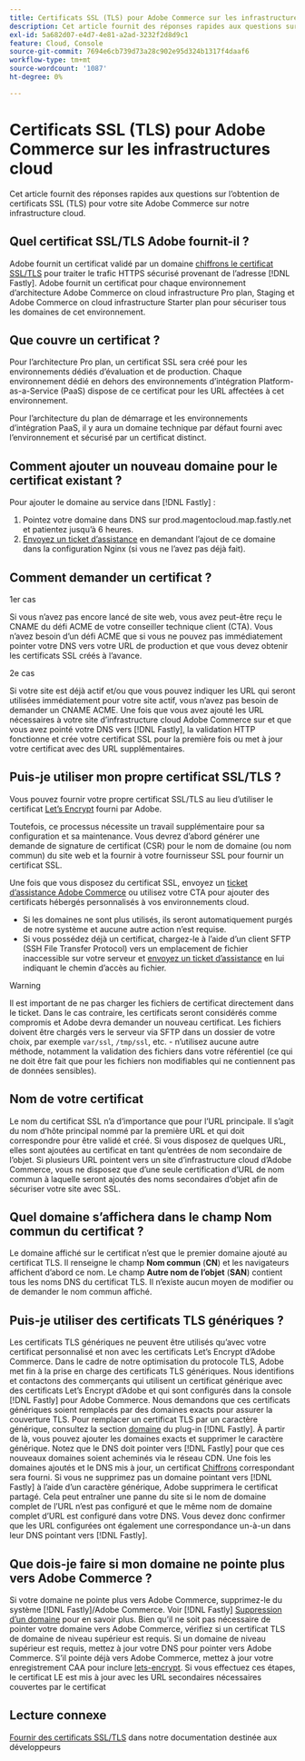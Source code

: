 ```yaml
---
title: Certificats SSL (TLS) pour Adobe Commerce sur les infrastructures cloud
description: Cet article fournit des réponses rapides aux questions sur l’obtention de certificats SSL (TLS) pour votre site Adobe Commerce sur notre infrastructure cloud.
exl-id: 5a682d07-e4d7-4e81-a2ad-3232f2d8d9c1
feature: Cloud, Console
source-git-commit: 7694e6cb739d73a28c902e95d324b1317f4daaf6
workflow-type: tm+mt
source-wordcount: '1087'
ht-degree: 0%

---
```


# Certificats SSL (TLS) pour Adobe Commerce sur les infrastructures cloud

Cet article fournit des réponses rapides aux questions sur l’obtention de certificats SSL (TLS) pour votre site Adobe Commerce sur notre infrastructure cloud.

## Quel certificat SSL/TLS Adobe fournit-il ?

Adobe fournit un certificat validé par un domaine [chiffrons le certificat SSL/TLS](https://letsencrypt.org/) pour traiter le trafic HTTPS sécurisé provenant de l’adresse [!DNL Fastly]. Adobe fournit un certificat pour chaque environnement d’architecture Adobe Commerce on cloud infrastructure Pro plan, Staging et Adobe Commerce on cloud infrastructure Starter plan pour sécuriser tous les domaines de cet environnement.

## Que couvre un certificat ?

Pour l’architecture Pro plan, un certificat SSL sera créé pour les environnements dédiés d’évaluation et de production. Chaque environnement dédié en dehors des environnements d’intégration Platform-as-a-Service (PaaS) dispose de ce certificat pour les URL affectées à cet environnement.

Pour l’architecture du plan de démarrage et les environnements d’intégration PaaS, il y aura un domaine technique par défaut fourni avec l’environnement et sécurisé par un certificat distinct.

## Comment ajouter un nouveau domaine pour le certificat existant ?

Pour ajouter le domaine au service dans [!DNL Fastly] :

1. Pointez votre domaine dans DNS sur prod.magentocloud.map.fastly.net et patientez jusqu’à 6 heures.
1. [Envoyez un ticket d’assistance](/help/help-center-guide/help-center/magento-help-center-user-guide.md#submit-ticket) en demandant l’ajout de ce domaine dans la configuration Nginx (si vous ne l’avez pas déjà fait).

## Comment demander un certificat ?

1er cas

Si vous n’avez pas encore lancé de site web, vous avez peut-être reçu le CNAME du défi ACME de votre conseiller technique client (CTA). Vous n’avez besoin d’un défi ACME que si vous ne pouvez pas immédiatement pointer votre DNS vers votre URL de production et que vous devez obtenir les certificats SSL créés à l’avance.

2e cas

Si votre site est déjà actif et/ou que vous pouvez indiquer les URL qui seront utilisées immédiatement pour votre site actif, vous n’avez pas besoin de demander un CNAME ACME. Une fois que vous avez ajouté les URL nécessaires à votre site d’infrastructure cloud Adobe Commerce sur et que vous avez pointé votre DNS vers [!DNL Fastly], la validation HTTP fonctionne et crée votre certificat SSL pour la première fois ou met à jour votre certificat avec des URL supplémentaires.

## Puis-je utiliser mon propre certificat SSL/TLS ?

Vous pouvez fournir votre propre certificat SSL/TLS au lieu d’utiliser le certificat [Let’s Encrypt](https://letsencrypt.org/) fourni par Adobe.

Toutefois, ce processus nécessite un travail supplémentaire pour sa configuration et sa maintenance. Vous devrez d’abord générer une demande de signature de certificat (CSR) pour le nom de domaine (ou nom commun) du site web et la fournir à votre fournisseur SSL pour fournir un certificat SSL.

Une fois que vous disposez du certificat SSL, envoyez un [ticket d’assistance Adobe Commerce](/help/help-center-guide/help-center/magento-help-center-user-guide.md#submit-ticket) ou utilisez votre CTA pour ajouter des certificats hébergés personnalisés à vos environnements cloud.

* Si les domaines ne sont plus utilisés, ils seront automatiquement purgés de notre système et aucune autre action n’est requise.
* Si vous possédez déjà un certificat, chargez-le à l’aide d’un client SFTP (SSH File Transfer Protocol) vers un emplacement de fichier inaccessible sur votre serveur et [envoyez un ticket d’assistance](/help/help-center-guide/help-center/magento-help-center-user-guide.md#submit-ticket) en lui indiquant le chemin d’accès au fichier.

>[!WARNING]
>
>Il est important de ne pas charger les fichiers de certificat directement dans le ticket. Dans le cas contraire, les certificats seront considérés comme compromis et Adobe devra demander un nouveau certificat.
>Les fichiers doivent être chargés vers le serveur via SFTP dans un dossier de votre choix, par exemple `var/ssl`, `/tmp/ssl`, etc. - n’utilisez aucune autre méthode, notamment la validation des fichiers dans votre référentiel (ce qui ne doit être fait que pour les fichiers non modifiables qui ne contiennent pas de données sensibles).

## Nom de votre certificat

Le nom du certificat SSL n’a d’importance que pour l’URL principale. Il s’agit du nom d’hôte principal nommé par la première URL et qui doit correspondre pour être validé et créé. Si vous disposez de quelques URL, elles sont ajoutées au certificat en tant qu’entrées de nom secondaire de l’objet. Si plusieurs URL pointent vers un site d’infrastructure cloud d’Adobe Commerce, vous ne disposez que d’une seule certification d’URL de nom commun à laquelle seront ajoutés des noms secondaires d’objet afin de sécuriser votre site avec SSL.

## Quel domaine s’affichera dans le champ Nom commun du certificat ?

Le domaine affiché sur le certificat n’est que le premier domaine ajouté au certificat TLS. Il renseigne le champ **Nom commun** (**CN**) et les navigateurs affichent d’abord ce nom. Le champ **Autre nom de l’objet** (**SAN**) contient tous les noms DNS du certificat TLS. Il n’existe aucun moyen de modifier ou de demander le nom commun affiché.

## Puis-je utiliser des certificats TLS génériques ?

Les certificats TLS génériques ne peuvent être utilisés qu’avec votre certificat personnalisé et non avec les certificats Let’s Encrypt d’Adobe Commerce. Dans le cadre de notre optimisation du protocole TLS, Adobe met fin à la prise en charge des certificats TLS génériques. Nous identifions et contactons des commerçants qui utilisent un certificat générique avec des certificats Let’s Encrypt d’Adobe et qui sont configurés dans la console [!DNL Fastly] pour Adobe Commerce. Nous demandons que ces certificats génériques soient remplacés par des domaines exacts pour assurer la couverture TLS. Pour remplacer un certificat TLS par un caractère générique, consultez la section [domaine](https://experienceleague.adobe.com/en/docs/commerce-cloud-service/user-guide/cdn/setup-fastly/fastly-custom-cache-configuration#manage-domains) du plug-in [!DNL Fastly]. À partir de là, vous pouvez ajouter les domaines exacts et supprimer le caractère générique. Notez que le DNS doit pointer vers [!DNL Fastly] pour que ces nouveaux domaines soient acheminés via le réseau CDN. Une fois les domaines ajoutés et le DNS mis à jour, un certificat [Chiffrons](https://letsencrypt.org/) correspondant sera fourni. Si vous ne supprimez pas un domaine pointant vers [!DNL Fastly] à l’aide d’un caractère générique, Adobe supprimera le certificat partagé. Cela peut entraîner une panne du site si le nom de domaine complet de l’URL n’est pas configuré et que le même nom de domaine complet d’URL est configuré dans votre DNS. Vous devez donc confirmer que les URL configurées ont également une correspondance un-à-un dans leur DNS pointant vers [!DNL Fastly].

## Que dois-je faire si mon domaine ne pointe plus vers Adobe Commerce ?

Si votre domaine ne pointe plus vers Adobe Commerce, supprimez-le du système [!DNL Fastly]/Adobe Commerce. Voir [!DNL Fastly] [Suppression d’un domaine](https://docs.fastly.com/en/guides/working-with-domains#deleting-a-domain) pour en savoir plus. Bien qu’il ne soit pas nécessaire de pointer votre domaine vers Adobe Commerce, vérifiez si un certificat TLS de domaine de niveau supérieur est requis. Si un domaine de niveau supérieur est requis, mettez à jour votre DNS pour pointer vers Adobe Commerce. S’il pointe déjà vers Adobe Commerce, mettez à jour votre enregistrement CAA pour inclure [lets-encrypt](https://letsencrypt.org/). Si vous effectuez ces étapes, le certificat LE est mis à jour avec les URL secondaires nécessaires couvertes par le certificat&#x200B;

## Lecture connexe

[Fournir des certificats SSL/TLS](https://experienceleague.adobe.com/en/docs/commerce-cloud-service/user-guide/cdn/setup-fastly/fastly-configuration#provision-ssltls-certificates) dans notre documentation destinée aux développeurs
